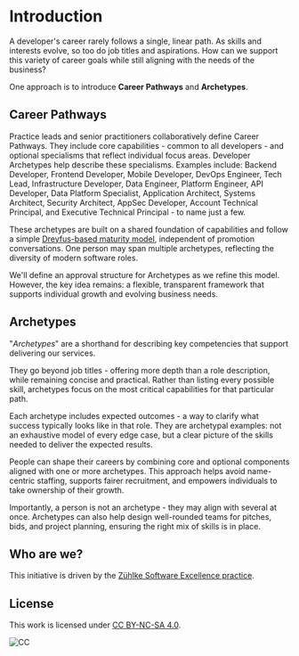# Introduction

A developer's career rarely follows a single, linear path.
As skills and interests evolve, so too do job titles and aspirations.
How can we support this variety of career goals while still aligning with the needs of the business?

One approach is to introduce **Career Pathways** and **Archetypes**.

## Career Pathways

Practice leads and senior practitioners collaboratively define Career Pathways.
They include core capabilities - common to all developers - and optional specialisms that reflect individual focus areas.
Developer Archetypes help describe these specialisms. Examples include: Backend Developer, Frontend Developer, Mobile Developer, DevOps Engineer, Tech Lead, Infrastructure Developer, Data Engineer, Platform Engineer, API Developer, Data Platform Specialist, Application Architect, Systems Architect, Security Architect, AppSec Developer, Account Technical Principal, and Executive Technical Principal  -  to name just a few.

These archetypes are built on a shared foundation of capabilities and follow a simple [Dreyfus-based maturity model](https://en.wikipedia.org/wiki/Dreyfus_model_of_skill_acquisition), independent of promotion conversations.
One person may span multiple archetypes, reflecting the diversity of modern software roles.

We'll define an approval structure for Archetypes as we refine this model.
However, the key idea remains: a flexible, transparent framework that supports individual growth and evolving business needs.

## Archetypes

"*Archetypes*" are a shorthand for describing key competencies that support delivering our services.

They go beyond job titles - offering more depth than a role description, while remaining concise and practical.
Rather than listing every possible skill, archetypes focus on the most critical capabilities for that particular path.

Each archetype includes expected outcomes - a way to clarify what success typically looks like in that role.
They are archetypal examples: not an exhaustive model of every edge case, but a clear picture of the skills needed to deliver the expected results.

People can shape their careers by combining core and optional components aligned with one or more archetypes.
This approach helps avoid name-centric staffing, supports fairer recruitment, and empowers individuals to take ownership of their growth.

Importantly, a person is not an archetype - they may align with several at once.
Archetypes can also help design well-rounded teams for pitches, bids, and project planning, ensuring the right mix of skills is in place.

## Who are we?

This initiative is driven by the [Zühlke Software Excellence practice](https://www.zuehlke.com/en/expertise/software-engineering).

## License

This work is licensed under [CC BY-NC-SA 4.0](https://creativecommons.org/licenses/by-nc-sa/4.0/). 

![CC](https://mirrors.creativecommons.org/presskit/buttons/80x15/png/by-nc-sa.png)
